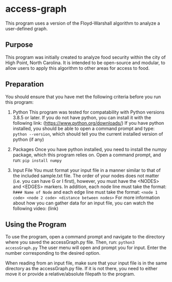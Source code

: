 # access-graph
This program uses a version of the Floyd-Warshall algorithm to analyze a user-defined graph. 

## Purpose
This program was initially created to analyze food security within the city of High Point, North Carolina. It is intended to be open-source and modular, to allow users to apply this algorithm to other areas for access to food.

## Preparation
You should ensure that you have met the following criteria before you run this program:

1. Python
This program was tested for compatability with Python versions 3.8.5 or later.
If you do not have python, you can install it with the following link: (https://www.python.org/downloads/)
If you have python installed, you should be able to open a command prompt and type:
`python --version`, which should tell you the current installed version of python (if any)

2. Packages
Once you have python installed, you need to install the numpy package, which this program relies on.
Open a command prompt, and run:
`pip install numpy`

3. Input File
You must format your input file in a manner similar to that of the included sample.txt file.
The order of your nodes does not matter (i.e. you can have G or I first), however, you must have the \<NODES\> and \<EDGES\> markers. In addition, each node line must take the format:
`R### Name of Node`
and each edge line must take the format:
`<node 1 code> <node 2 code> <distance between nodes>` 
For more information about how you can gather data for an input file, you can watch the following video: (link)

## Using the Program
To use the program, open a command prompt and navigate to the directory where you saved the accessGraph.py file.
Then, run:
`python3 accessGraph.py`
The user menu will open and prompt you for input. Enter the number corresponding to the desired option.

When reading from an input file, make sure that your input file is in the same directory as the accessGraph.py file.
If it is not there, you need to either move it or provide a relative/absolute filepath to the program.
